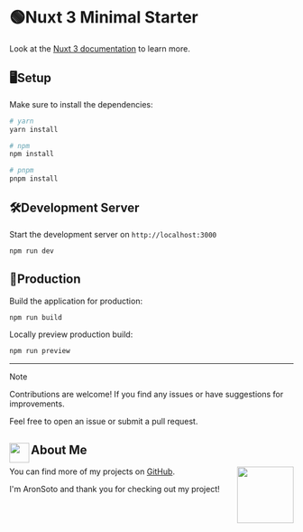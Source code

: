 # 🟢Nuxt 3 Minimal Starter

Look at the [Nuxt 3 documentation](https://nuxt.com/docs/getting-started/introduction) to learn more.

## 🖥️Setup

Make sure to install the dependencies:

```bash
# yarn
yarn install

# npm
npm install

# pnpm
pnpm install
```

## 🛠️Development Server

Start the development server on `http://localhost:3000`

```bash
npm run dev
```

## 🚀Production

Build the application for production:

```bash
npm run build
```

Locally preview production build:

```bash
npm run preview
```

<hr>

> [!NOTE]
> Contributions are welcome! If you find any issues or have suggestions for improvements.
>
> Feel free to open an issue or submit a pull request.

## <img src="https://i.pinimg.com/originals/9d/d1/a0/9dd1a0c90caa865e3718947e2b91d35e.gif" width="35" align="left">About Me

You can find more of my projects on [GitHub](https://github.com/AronSoto).
<img src="https://media.tenor.com/Pzq_B1qdoocAAAAi/salmon-minecraft.gif" align = "right" width="100">

I'm AronSoto and thank you for checking out my project!
